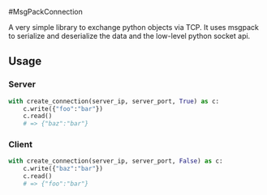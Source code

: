 #MsgPackConnection

A very simple library to exchange python objects via TCP.
It uses msgpack to serialize and deserialize the data and the
low-level python socket api.

## Usage
### Server
```python
with create_connection(server_ip, server_port, True) as c:
    c.write({"foo":"bar"})
    c.read()
    # => {"baz":"bar"}
```
### Client
```python
with create_connection(server_ip, server_port, False) as c:
    c.write({"baz":"bar"})
    c.read()
    # => {"foo":"bar"}
```